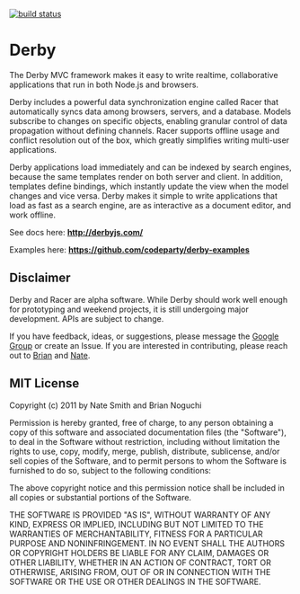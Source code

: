 [![build status](https://secure.travis-ci.org/codeparty/derby.png)](http://travis-ci.org/codeparty/derby)
# Derby

The Derby MVC framework makes it easy to write realtime, collaborative applications that run in both Node.js and browsers.

Derby includes a powerful data synchronization engine called Racer that automatically syncs data among browsers, servers, and a database. Models subscribe to changes on specific objects, enabling granular control of data propagation without defining channels. Racer supports offline usage and conflict resolution out of the box, which greatly simplifies writing multi-user applications.

Derby applications load immediately and can be indexed by search engines, because the same templates render on both server and client. In addition, templates define bindings, which instantly update the view when the model changes and vice versa. Derby makes it simple to write applications that load as fast as a search engine, are as interactive as a document editor, and work offline.

See docs here: **http://derbyjs.com/**

Examples here: **https://github.com/codeparty/derby-examples**

## Disclaimer

Derby and Racer are alpha software. While Derby should work well enough for prototyping and weekend projects, it is still undergoing major development. APIs are subject to change.

If you have feedback, ideas, or suggestions, please message the [Google Group](http://groups.google.com/group/derbyjs) or create an Issue. If you are interested in contributing, please reach out to [Brian](https://github.com/bnoguchi) and [Nate](https://github.com/nateps).

## MIT License
Copyright (c) 2011 by Nate Smith and Brian Noguchi

Permission is hereby granted, free of charge, to any person obtaining a copy
of this software and associated documentation files (the "Software"), to deal
in the Software without restriction, including without limitation the rights
to use, copy, modify, merge, publish, distribute, sublicense, and/or sell
copies of the Software, and to permit persons to whom the Software is
furnished to do so, subject to the following conditions:

The above copyright notice and this permission notice shall be included in
all copies or substantial portions of the Software.

THE SOFTWARE IS PROVIDED "AS IS", WITHOUT WARRANTY OF ANY KIND, EXPRESS OR
IMPLIED, INCLUDING BUT NOT LIMITED TO THE WARRANTIES OF MERCHANTABILITY,
FITNESS FOR A PARTICULAR PURPOSE AND NONINFRINGEMENT. IN NO EVENT SHALL THE
AUTHORS OR COPYRIGHT HOLDERS BE LIABLE FOR ANY CLAIM, DAMAGES OR OTHER
LIABILITY, WHETHER IN AN ACTION OF CONTRACT, TORT OR OTHERWISE, ARISING FROM,
OUT OF OR IN CONNECTION WITH THE SOFTWARE OR THE USE OR OTHER DEALINGS IN
THE SOFTWARE.
